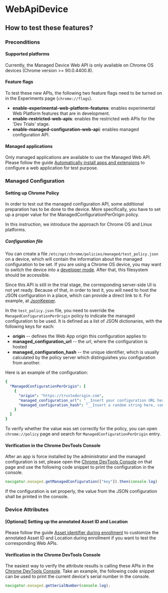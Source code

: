 # WebApiDevice
## How to test these features?

### Preconditions
#### Supported platforms
Currently, the Managed Device Web API is only available on Chrome OS devices (Chrome version >= 90.0.4400.8).
#### Feature flags
To test these new APIs, the following two feature flags need to be turned on in the Experiments page (`chrome://flags`).
* **enable-experimental-web-platform-features**: enables experimental Web Platform features that are in development.
* **enable-restricted-web-apis**: enables the restricted web APIs for the 'Dev Trials' stage.
* **enable-managed-configuration-web-api**: enables managed configuration API.
#### Managed applications
Only managed applications are available to use the Managed Web API. Please follow the guide [Automatically install apps and extensions](https://support.google.com/chrome/a/answer/6306504) to configure a web application for test purpose.

### Managed Configuration
#### Setting up Chrome Policy
In order to test out the managed configuration API, some additional preparation has to be done to the device. More specifically, you have to set up a proper value for the ManagedConfigurationPerOrigin policy.

In this instruction, we introduce the approach for Chrome OS and Linux platforms.

##### Configuration file
You can create a file `/etc/opt/chrome/policies/managed/test_policy.json` on a device, which will contain the information about the managed configuration to be set.
If you are using a Chrome OS device, you may want to switch the device into a [developer mode](https://chromium.googlesource.com/chromiumos/docs/+/HEAD/developer_mode.md#dev-mode). After that, this filesystem should be accessible.

Since this API is still in the trial stage, the corresponding server-side UI is not yet ready. Because of that, in order to test it, you will need to host the JSON  configuration in a place, which can provide a direct link to it. For example, at [JsonKeeper](https://jsonkeeper.com/).

In the `test_policy.json` file, you need to override the `ManagedConfigurationPerOrigin` policy to indicate the managed configuration to be used. It is defined as a list of JSON dictionaries, with the following keys for each:
- __origin__ -- defines the Web App origin this configuration applies to
- __managed_configuration_url__ -- the url, where the configuration is hosted
- __managed_configuration_hash__ -- the unique identifier, which is usually calculated by the policy server which distinguishes you configuration from another.

Here is an example of the configuration:

```yaml
{
  "ManagedConfigurationPerOrigin": [
    {
      "origin": "https://trustedorigin.com",
      "managed_configuration_url": "__Insert your configuration URL here__",
      "managed_configuration_hash": "__Insert a random string here, configuration URL, for example__"
    }
  ]
}
```

To verify whether the value was set correctly for the policy, you can open `chrome://policy` page and search for `ManagedConfigurationPerOrigin` entry.

#### Verification in the Chrome DevTools Console

After an app is force installed by the administrator and the managed configuration is set, please open the [Chrome DevTools Console](https://developers.google.com/web/tools/chrome-devtools/console) on that page and use the following code snippet to print the configuration in the console.
```javascript
navigator.managed.getManagedConfiguration(["key"]).then(console.log)
```

If the configuration is set properly, the value from the JSON configuration shall be printed in the console. 

### Device Attributes
#### [Optional] Setting up the annotated Asset ID and Location
Please follow the guide [Asset identifier during enrollment](https://support.google.com/chrome/a/answer/2657289?hl=en#allow_to_update_device_attribute) to customize the annotated Asset ID and Location during enrollment if you want to test the corresponding Web APIs.

#### Verification in the Chrome DevTools Console
The easiest way to verify the attribute results is calling these APIs in the [Chrome DevTools Console](https://developers.google.com/web/tools/chrome-devtools/console). Take an example, the following code snippet can be used to print the current device's serial number in the console.
```javascript
navigator.managed.getSerialNumber(console.log);
```
